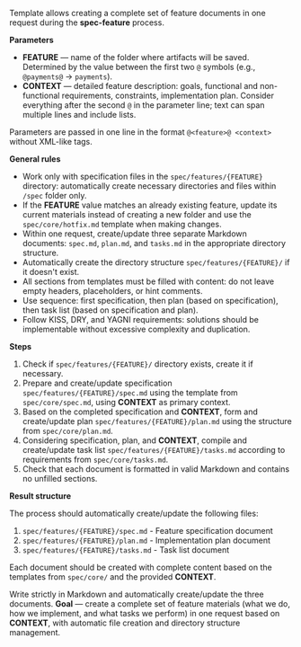 <!-- spec-feature: unified launch -->

Template allows creating a complete set of feature documents in one request during the **spec-feature** process.

**Parameters**

- **FEATURE** — name of the folder where artifacts will be saved. Determined by the value between the first two `@` symbols (e.g., `@payments@` → `payments`).
- **CONTEXT** — detailed feature description: goals, functional and non-functional requirements, constraints, implementation plan. Consider everything after the second `@` in the parameter line; text can span multiple lines and include lists.

Parameters are passed in one line in the format `@<feature>@ <context>` without XML-like tags.

**General rules**

- Work only with specification files in the `spec/features/{FEATURE}` directory: automatically create necessary directories and files within `/spec` folder only.
- If the **FEATURE** value matches an already existing feature, update its current materials instead of creating a new folder and use the `spec/core/hotfix.md` template when making changes.
- Within one request, create/update three separate Markdown documents: `spec.md`, `plan.md`, and `tasks.md` in the appropriate directory structure.
- Automatically create the directory structure `spec/features/{FEATURE}/` if it doesn't exist.
- All sections from templates must be filled with content: do not leave empty headers, placeholders, or hint comments.
- Use sequence: first specification, then plan (based on specification), then task list (based on specification and plan).
- Follow KISS, DRY, and YAGNI requirements: solutions should be implementable without excessive complexity and duplication.

**Steps**

1. Check if `spec/features/{FEATURE}/` directory exists, create it if necessary.
2. Prepare and create/update specification `spec/features/{FEATURE}/spec.md` using the template from `spec/core/spec.md`, using **CONTEXT** as primary context.
3. Based on the completed specification and **CONTEXT**, form and create/update plan `spec/features/{FEATURE}/plan.md` using the structure from `spec/core/plan.md`.
4. Considering specification, plan, and **CONTEXT**, compile and create/update task list `spec/features/{FEATURE}/tasks.md` according to requirements from `spec/core/tasks.md`.
5. Check that each document is formatted in valid Markdown and contains no unfilled sections.

**Result structure**

The process should automatically create/update the following files:

1. `spec/features/{FEATURE}/spec.md` - Feature specification document
2. `spec/features/{FEATURE}/plan.md` - Implementation plan document  
3. `spec/features/{FEATURE}/tasks.md` - Task list document

Each document should be created with complete content based on the templates from `spec/core/` and the provided **CONTEXT**.

Write strictly in Markdown and automatically create/update the three documents. **Goal** — create a complete set of feature materials (what we do, how we implement, and what tasks we perform) in one request based on **CONTEXT**, with automatic file creation and directory structure management.